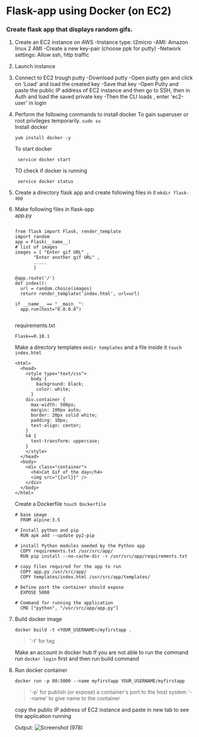 # Flask-app using Docker (on EC2)
### Create flask app that displays random gifs.
1. Create an EC2 instance on AWS
	 -Instance type: t2micro
	 -AMI: Amazon linux 2 AMI
	 -Create a new key-pair (choose ppk for putty)
	 -Network settings: Allow ssh, http traffic
2. Launch instance 
 
3. Connect to EC2 trough putty
	-Download putty 
	-Open putty gen and click on 'Load' and load the created key
	-Save that key 
	-Open Putty and paste the public IP address of EC2 instance and then go to SSH, then in Auth and load the saved private key
	-Then the CLI loads , enter 'ec2-user' in login
	
4. Perform the following commands to install docker 
  To gain superuser or root privileges temporarily. `sudo su` <br>
  	Install docker<br>
	  ````
 	  yum install docker -y
   ````
   To start docker 
   ````
    service docker start
   ````
   TO check if docker is running
   ````
    service docker status
   ````
		
6. Create a directory flask app and create following files in it
		````mkdir flask-app````
		
7. Make following files in flask-app<br>
    app.py

    ````

    from flask import Flask, render_template
    import random
    app = Flask(__name__)
    # list of images
    images = [ "Enter gif URL" , 
           "Enter another gif URL" ,
           .....
           ]

    @app.route('/')
    def index():
      url = random.choice(images)
      return render_template('index.html', url=url)

    if __name__ == "__main__":
      app.run(host="0.0.0.0")
  

    ````
    requirements.txt
  
    ````
    Flask==0.10.1
    ````
    Make a directory templates `mkdir templates` and a file inside it `touch index.html`
  
    ````
    <html>
      <head>
        <style type="text/css">
          body {
            background: black;
            color: white;
          }
        div.container {
          max-width: 500px;
          margin: 100px auto;
          border: 20px solid white;
          padding: 10px;
          text-align: center;
        }
        h4 {
          text-transform: uppercase;
        }
        </style>
      </head>
      <body>
        <div class="container">
          <h4>Cat Gif of the day</h4>
          <img src="{{url}}" />
        </div>
      </body>
    </html>
    ````
    Create a Dockerfile `touch Dockerfile`
    
    ````
    # base image
      FROM alpine:3.5

    # Install python and pip
      RUN apk add --update py2-pip

    # install Python modules needed by the Python app
      COPY requirements.txt /usr/src/app/
      RUN pip install --no-cache-dir -r /usr/src/app/requirements.txt

    # copy files required for the app to run
      COPY app.py /usr/src/app/
      COPY templates/index.html /usr/src/app/templates/

    # Define port the container should expose
      EXPOSE 5000

    # Command for running the application
      CMD ["python", "/usr/src/app/app.py"]
    ````
7. Build docker image
    ````
    docker build -t <YOUR_USERNAME>/myfirstapp .
    ````
    >'-t' for tag
    
    Make an account in docker hub
    If you are not able to run the command run `docker login` first and then run build command

8. Run docker container
    ````
    docker run -p 80:5000 --name myfirstapp YOUR_USERNAME/myfirstapp
    ````
    >'-p' for publish (or expose) a container's port to the host system
    >'--name' to give name to the container
    
    copy the public IP address of EC2 instance and paste in new tab to see the application running

   Output:
   ![Screenshot (978)](https://github.com/KavyaBhalodia/Docker/assets/87963890/9d0018e2-047d-4007-88ee-9e557dd8d351)

